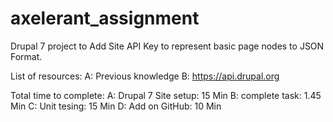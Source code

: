 # axelerant_assignment
Drupal 7 project to Add Site API Key to represent basic page nodes to JSON Format.

List of resources:
	A: Previous knowledge
	B: https://api.drupal.org
	
Total time to complete:
	A: Drupal 7 Site setup: 15 Min
	B: complete task: 1.45 Min
	C: Unit tesing: 15 Min
	D: Add on GitHub: 10 Min
